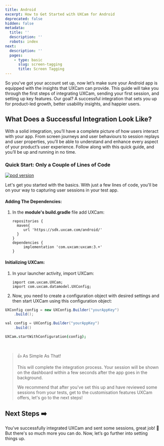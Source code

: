 ```yaml
---
title: Android
excerpt: How to Get Started with UXCam for Android
deprecated: false
hidden: false
metadata:
  title: ''
  description: ''
  robots: index
next:
  description: ''
  pages:
    - type: basic
      slug: screen-tagging
      title: Screen Tagging
---
```

So you've got your account set up, now let’s make sure your Android app is equipped with the insights that UXCam can provide. This guide will take you through the first steps of integrating UXCam, sending your first session, and setting up key features. Our goal? A successful integration that sets you up for product-led growth, better usability insights, and happier users.

## What Does a Successful Integration Look Like?

With a solid integration, you’ll have a complete picture of how users interact with your app. From screen journeys and user behaviours to session replays and user properties, you’ll be able to understand and enhance every aspect of your product’s user experience. Follow along with this quick guide, and you’ll be up and running in no time.

### Quick Start: Only a Couple of Lines of Code

[![pod version](https://img.shields.io/badge/Maven-3.+-green)](#)

Let's get you started with the basics. With just a few lines of code, you'll be on your way to capturing user sessions in your test app.

#### Adding The Dependencies:

1. In the **module's build.gradle** file add UXCam:

   <pre><code class="language-java">repositories {
     maven{ 
        url 'https://sdk.uxcam.com/android/' 
     } 
   } 
   dependencies { 
        implementation 'com.uxcam:uxcam:3.+' 
   }
   </code></pre>

#### Initializing UXCam:

1. In your launcher activity, import UXCam:
   <pre><code class="language-java">import com.uxcam.UXCam;
   import com.uxcam.datamodel.UXConfig;</code>
   </pre>

2. Now, you need to create a configuration object with desired settings and then start UXCam using this configuration object:

```java Java
UXConfig config = new UXConfig.Builder("yourAppKey")
	.build();
```

```java Kotlin
val config = UXConfig.Builder("yourAppKey")
    .build()
```

```coffeescript Java/Kotlin
UXCam.startWithConfiguration(config);
```

<br />

> 👍 As Simple As That!
>
> This will complete the integration process.
> Your session will be shown on the dashboard within a few seconds after the app goes in the background.
>
> We recommend that after you've set this up and have reviewed some sessions from your tests, get to the customisation features UXCam offers, let's go to the next steps!

## Next Steps ➡️

You’ve successfully integrated UXCam and sent some sessions, great job! 🎉  But there's so much more you can do. Now, let’s go further into setting things up.